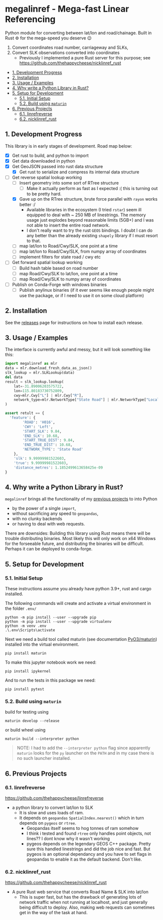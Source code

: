 # megalinref - Mega-fast Linear Referencing <!-- omit in toc -->

Python module for converting between lat/lon and road/chainage.
Built in Rust ⚙️ for the mega-speed you deserve 😉

1. Convert coordinates road number, carriageway and SLKs,
1. Convert SLK observations converted into coordinates
   - Previously I implemented a pure Rust server for this purpose; see <https://github.com/thehappycheese/nicklinref_rust>

- [1. Development Progress](#1-development-progress)
- [2. Installation](#2-installation)
- [3. Usage / Examples](#3-usage--examples)
- [4. Why write a Python Library in Rust?](#4-why-write-a-python-library-in-rust)
- [5. Setup for Development](#5-setup-for-development)
  - [5.1. Initial Setup](#51-initial-setup)
  - [5.2. Build using `maturin`](#52-build-using-maturin)
- [6. Previous Projects](#6-previous-projects)
  - [6.1. linrefreverse](#61-linrefreverse)
  - [6.2. nicklinref_rust](#62-nicklinref_rust)

## 1. Development Progress

This library is in early stages of development. Road map below:

- [x] Get rust to build, and python to import
- [x] Get data downloaded in python
- [x] Get GeoJSON passed into rust data structure
  - [x] Get rust to serialize and compress its internal data structure
- [ ] Get reverse spatial lookup working
  - [ ] Insert geometry into some sort of RTree structure
    - [ ] Make it actually perform as fast as I expected :( this is turning out to be pretty hard.
  - [x] Gave up on the RTree structure, brute force parallel with `rayon` works better :/
    - Available libraries in the ecosystem (I tried `rstar`) seem ill equipped to deal with ~ 250 MB of linestrings. The memory usage just explodes beyond reasonable limits (5GB+) and I was not able to insert the entire road network.
    - I don't really want to try the rust `GEOS` bindings. I doubt I can do any better than the already existing `shapely` library if I must resort to that.
  - [ ] map lat/lon to Road/Cwy/SLK, one point at a time
  - [ ] map lat/lon to Road/Cwy/SLK, from numpy array of coordinates
  - [ ] implement filters for state road / cwy etc
- [ ] Get forward spatial lookup working
  - [ ] Build hash table based on road number
  - [ ] map Road/Cwy/SLK to lat/lon, one point at a time
  - [ ] map Road/Cwy/SLK to numpy array of coordinates
- [ ] Publish on Conda-Forge with windows binaries
  - [ ] Publish anylinux binaries (if it ever seems like enough people might use the package, or if I need to use it on some cloud platform)

## 2. Installation

See the [releases](https://github.com/thehappycheese/megalinref/releases) page for instructions on how to install each release.

## 3. Usage / Examples

The interface is currently awful and messy, but it will look something like this:

```python
import megalinref as mlr
data = mlr.download_fresh_data_as_json()
slk_lookup = mlr.SLKLookup(data)
del data
result = slk_lookup.lookup(
    lat=-31.89006203575722,
    lon=115.80183730752809,
    cwy=mlr.Cwy["L"] | mlr.Cwy["R"],
    network_type=mlr.NetworkType["State Road"] | mlr.NetworkType["Local Road"] 
)

assert retult == {
  'feature': {
        'ROAD': 'H016',
        'CWY': 'Left',
        'START_SLK': 9.84,
        'END_SLK': 10.68,
        'START_TRUE_DIST': 9.84,
        'END_TRUE_DIST': 10.68,
        'NETWORK_TYPE': 'State Road'
    },
    'slk': 9.99999981522603,
    'true': 9.99999981522603,
    'distance_metres': 1.1852499613658425e-09
}
```

## 4. Why write a Python Library in Rust?

`megalinref` brings all the functionality of my [previous projects](#6-previous-projects) to into Python

- by the power of a single `import`,
- without sacrificing any speed to `geopandas`,
- with no clunky backends
- or having to deal with web requests.

There are downsides: Building this library using Rust means there will be trouble distributing binaries. Most likely this will only work on x64 Windows for the forseeable future, and distributing the binaries will be difficult. Perhaps it can be deployed to conda-forge.

## 5. Setup for Development

### 5.1. Initial Setup

These instructions assume you already have python 3.9+, rust and cargo installed.

The following commands will create and activate a virtual environment in the folder `.env/`

```console
python -m pip install --user --upgrade pip
python -m pip install --user --upgrade virtualenv
python -m venv .env
.\.env\Scripts\activate
```

Next we need a build tool called maturin (see documentation [PyO3/maturin](https://github.com/PyO3/maturin)) installed into the virtual environment.

```console
pip install maturin
```

To make this jupyter notebook work we need:

```console
pip install ipykernel
```

And to run the tests in this package we need:

```console
pip install pytest
```

### 5.2. Build using `maturin`

build for testing using

```console
maturin develop --release
```

or build wheel using

```console
maturin build --interpreter python
```

> NOTE: I had to add the `--interpreter python` flag since apparently `maturin` looks for the `py` launcher on the `PATH` and in my case there is no such launcher installed.

## 6. Previous Projects

### 6.1. linrefreverse

<https://github.com/thehappycheese/linrefreverse>

- a python library to convert lat/lon to SLK
  - It is slow and uses loads of ram.
  - It depends on `geopandas` `SpatialIndex.nearest()` which in turn depends on `pygeos` or `rtree`.
    - Geopandas itself seems to hog tonnes of ram somehow
    - I think i tested and found `rtree` only handles point objects, not lines?? I dont know why it wasn't working
    - pygeos depends on the legendary GEOS C++ package. Pretty sure this handled linestrings and did the job nice and fast. But pygeos is an optional dependancy and you have to set flags in geopandas to enable it as the default backend. Don't like.

### 6.2. nicklinref_rust

<https://github.com/thehappycheese/nicklinref_rust>

- A pure Rust web service that converts Road Name & SLK into lat/lon
  - This is super fast, but has the drawback of generating lots of network traffic when not running at localhost, and just generally being difficult to deploy. Also, making web requests can sometimes get in the way of the task at hand.

